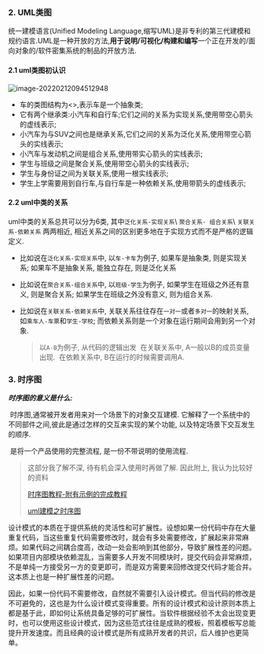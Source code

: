 ### 2. UML类图

统一建模语言(Unified Modeling Language,缩写UML)是非专利的第三代建模和规约语言.UML是一种开放的方法,**用于说明/可视化/构建和编写**一个正在开发的/面向对象的/软件密集系统的制品的开放方法.

#### 2.1 uml类图初认识

![image-20220212094512948](https://s2.loli.net/2022/02/12/V2ET5IMfirjdu4w.png)

* 车的类图结构为<<abstract>>,表示车是一个抽象类;
* 它有两个继承类:小汽车和自行车;它们之间的关系为实现关系,使用带空心箭头的虚线表示;
* 小汽车为与SUV之间也是继承关系,它们之间的关系为泛化关系,使用带空心箭头的实线表示;
* 小汽车与发动机之间是组合关系,使用带实心箭头的实线表示;
* 学生与班级之间是聚合关系,使用带空心箭头的实线表示;
* 学生与身份证之间为关联关系,使用一根实线表示;
* 学生上学需要用到自行车,与自行车是一种依赖关系,使用带箭头的虚线表示;

#### 2.2 uml中类的关系

uml中类的关系总共可以分为6类, 其中`泛化关系-实现关系`\ `聚合关系- 组合关系`\ `关联关系-依赖关系` 两两相近, 相近关系之间的区别更多地在于实现方式而不是严格的逻辑定义. 

* 比如说在`泛化关系-实现关系`中, 以`车-卡车`为例子, 如果车是抽象类, 则是实现关系; 如果车不是抽象关系, 能独立存在, 则是泛化关系

* 比如说在`聚合关系-组合关系`中, 以`班级-学生`为例子, 如果学生在班级之外还有意义, 则是聚合关系; 如果学生在班级之外没有意义, 则为组合关系.

* 比如说在`关联关系-依赖关系`中, 关联关系往往存在`一对一`或者`多对一`的映射关系, 如`乘车人-车票`和`学生-学校`; 而依赖关系则是一个对象在运行期间会用到另一个对象.

  > 以`A-B`为例子, 从代码的逻辑出发
  > ​	在关联关系中, A一般以B的成员变量出现.
  > ​	在依赖关系中, B在运行的时候需要调用A.

### 3. 时序图

***时序图的意义是什么:***

​	时序图,通常被开发者用来对一个场景下的对象交互建模. 它解释了一个系统中的不同部件之间,彼此是通过怎样的交互来实现的某个功能, 以及特定场景下交互发生的顺序.

​	是将一个产品使用的完整流程, 是一份不带说明的使用流程.

>  这部分我了解不深, 待有机会深入使用时再做了解. 因此附上, 我认为比较好的资料
>
> [时序图教程-附有示例的完成教程](https://zhuanlan.zhihu.com/p/342655946)
>
> [uml建模之时序图](https://www.cnblogs.com/ywqu/archive/2009/12/22/1629426.html)



设计模式的本质在于提供系统的灵活性和可扩展性。设想如果一份代码中存在大量重复代码，当这些重复代码需要修改时，就会有多处需要修改，扩展起来非常麻烦。如果代码之间耦合度高，改动一处会影响到其他部分，导致扩展性差的问题。如果项目内部模块依赖混乱，当需要多人开发不同模块时，提交代码会非常麻烦，不是单纯一方接受另一方的变更即可，而是双方需要来回修改提交代码才能合并。这本质上也是一种扩展性差的问题。

因此，如果一份代码不需要修改，自然就不需要引入设计模式。但当代码的修改是不可避免的，这也是为什么设计模式变得重要。所有的设计模式和设计原则本质上都是基于此，即如何让系统具备足够的可扩展性。当软件根据经验不太会出现变更时，也可以使用这些设计模式，因为这些范式往往是成熟的模板，照着模板写总能提升开发速度。而且经典的设计模式是所有成熟开发者的共识，后人维护也更简单。
